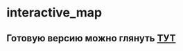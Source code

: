 # interactive_map

## Готовую версию можно глянуть [ТУТ](https://shadowhd-bit.github.io/interactive_map/)
